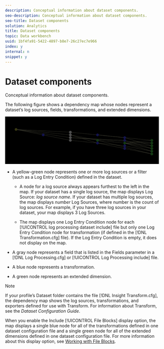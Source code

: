 ```yaml
---
description: Conceptual information about dataset components.
seo-description: Conceptual information about dataset components.
seo-title: Dataset components
solution: Analytics
title: Dataset components
topic: Data workbench
uuid: 1bf4fa91-5422-4897-b8e7-26c27ec7e966
index: y
internal: n
snippet: y
---
```


# Dataset components

Conceptual information about dataset components.

The following figure shows a dependency map whose nodes represent a dataset’s log sources, fields, transformations, and extended dimensions.

![](assets/vis_DependencyMap.png)

* A yellow-green node represents one or more log sources or a filter (such as a Log Entry Condition) defined in the dataset.

    * A node for a log source always appears furthest to the left in the map. If your dataset has a single log source, the map displays Log Source: *log source name*. If your dataset has multiple log sources, the map displays *number* Log Sources, where number is the count of log sources. For example, if you have three log sources in your dataset, your map displays 3 Log Sources. 
    
    * The map displays one Log Entry Condition node for each [!UICONTROL log processing dataset include] file but only one Log Entry Condition node for transformation (if defined in the [!DNL Transformation.cfg] file). If the Log Entry Condition is empty, it does not display on the map.

* A gray node represents a field that is listed in the Fields parameter in a [!DNL Log Processing.cfg] or [!UICONTROL Log Processing include] file. 

* A blue node represents a transformation. 
* A green node represents an extended dimension.

>[!NOTE]
>
>If your profile’s Dataset folder contains the file [!DNL Insight Transform.cfg], the dependency map shows the log sources, transformations, and exporters defined for use with Transform. For information about Transform, see the *Dataset Configuration Guide*.

When you enable the Include [!UICONTROL File Blocks] display option, the map displays a single blue node for all of the transformations defined in one dataset configuration file and a single green node for all of the extended dimensions defined in one dataset configuration file. For more information about this display option, see [Working with File Blocks](../../../../data-workbench-client/c-admin-intrf/c-dataset-mgrs/c-dep-maps/c-wkg-file-blocks.md#concept_3652BBABFBD34449A5F842D8AA598EFC). 
